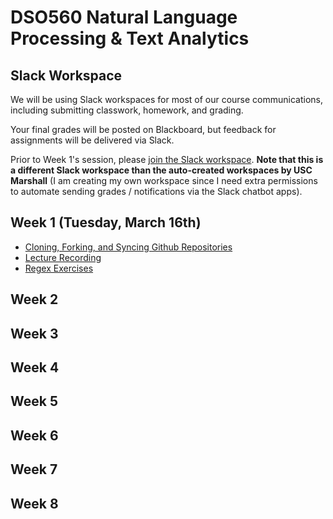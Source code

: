 # DSO560 Natural Language Processing & Text Analytics

## Slack Workspace

We will be using Slack workspaces for most of our course communications, including submitting
classwork, homework, and grading.

Your final grades will be posted on Blackboard, but feedback for assignments will be delivered via Slack.

Prior to Week 1's session, please [join the Slack workspace](https://join.slack.com/t/dso560textana-piq5399/shared_invite/zt-nlx7nesm-HlMz4BM7yDfj83E1HEQCUg). **Note that this is a different Slack workspace than the auto-created workspaces by USC Marshall** (I am creating my own workspace since I need extra permissions to automate sending grades / notifications via the Slack chatbot apps).

## Week 1 (Tuesday, March 16th)

* [Cloning, Forking, and Syncing Github Repositories](https://www.youtube.com/watch?v=vRxUGhMYHGQ&feature=youtu.be)
* [Lecture Recording](https://usc.zoom.us/rec/share/GFDE-mobQCeuWNfC1-JMInNRRFYwcfUguSZp-j0tlVaGvytH9Hl8VKoFf78niZBg.k_PYCEQDkdk3RC3m?startTime=1615944773000)
* [Regex Exercises](https://colab.research.google.com/drive/1xWpB7ltOGRF_t020OKPS8uFSv-hgqIBb?usp=sharing)

## Week 2


## Week 3


## Week 4


## Week 5


## Week 6


## Week 7


## Week 8
